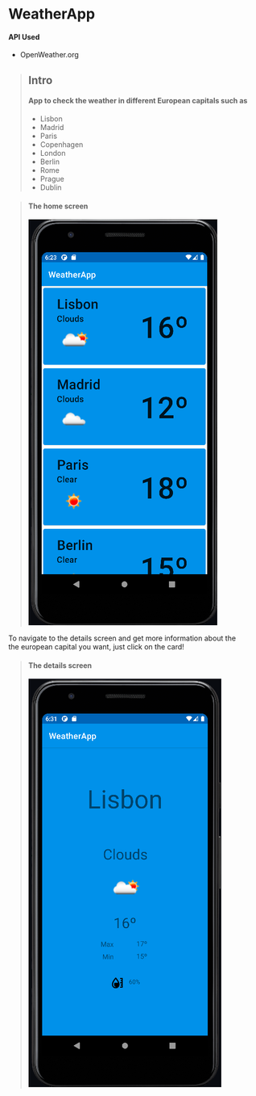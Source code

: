 # WeatherApp

#### API Used
- OpenWeather.org

> ## Intro 
> #### App to check the weather in different European capitals such as
> - Lisbon
> - Madrid
> - Paris
> - Copenhagen
> - London
> - Berlin
> - Rome
> - Prague
> - Dublin



> #### The home screen
> ![HomeScreen](/screenshots/List.png)

To navigate to the details screen and get more information about the  
the european capital you want, just click on the card!

>#### The details screen
> ![DetailsScreen](/screenshots/Details.png)